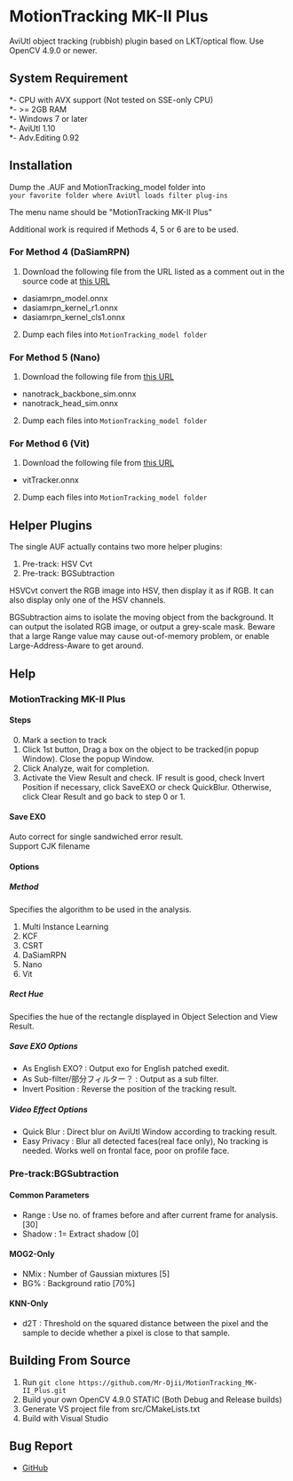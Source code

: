 # MotionTracking MK-II Plus
AviUtl object tracking (rubbish) plugin based on LKT/optical flow. Use OpenCV 4.9.0 or newer.


## System Requirement
*- CPU with AVX support (Not tested on SSE-only CPU)  
*- \>= 2GB RAM  
*- Windows 7 or later  
*- AviUtl 1.10  
*- Adv.Editing 0.92


## Installation
Dump the .AUF and MotionTracking_model folder into  
`your favorite folder where AviUtl loads filter plug-ins`

The menu name should be "MotionTracking MK-II Plus"

Additional work is required if Methods 4, 5 or 6 are to be used.

### For Method 4 (DaSiamRPN)
1. Download the following file from the URL listed as a comment out in the source code at [this URL](https://github.com/opencv/opencv/blob/4.x/samples/dnn/dasiamrpn_tracker.cpp)

- dasiamrpn_model.onnx
- dasiamrpn_kernel_r1.onnx
- dasiamrpn_kernel_cls1.onnx

2. Dump each files into `MotionTracking_model folder`

### For Method 5 (Nano)
1. Download the following file from [this URL](https://github.com/HonglinChu/SiamTrackers/tree/18b7791360acb3f6d276d47376a6f1ed516f1628/NanoTrack/models/nanotrackv2)

- nanotrack_backbone_sim.onnx
- nanotrack_head_sim.onnx

2. Dump each files into `MotionTracking_model folder`

### For Method 6 (Vit)
1. Download the following file from [this URL](https://github.com/opencv/opencv_extra/blob/4.x/testdata/dnn/onnx/models/vitTracker.onnx)

- vitTracker.onnx

2. Dump each files into `MotionTracking_model folder`

## Helper Plugins
The single AUF actually contains two more helper plugins:
1. Pre-track: HSV Cvt
2. Pre-track: BGSubtraction

HSVCvt convert the RGB image into HSV, then display it as if RGB. It can also display only one of the HSV channels.

BGSubtraction aims to isolate the moving object from the background. It can output the isolated RGB image, or output a grey-scale mask. Beware that a large Range value may cause out-of-memory problem, or enable Large-Address-Aware to get around.


## Help
### MotionTracking MK-II Plus
#### Steps
0. Mark a section to track
1. Click 1st button, Drag a box on the object to be tracked(in popup Window). Close the popup Window.
2. Click Analyze, wait for completion.
3. Activate the View Result and check. IF result is good, check Invert Position if necessary, click SaveEXO or check QuickBlur. Otherwise, click Clear Result and go back to step 0 or 1.
#### Save EXO
Auto correct for single sandwiched error result.  
Support CJK filename
#### Options
##### Method
Specifies the algorithm to be used in the analysis.
1. Multi Instance Learning
2. KCF
3. CSRT
4. DaSiamRPN
5. Nano
6. Vit
##### Rect Hue
Specifies the hue of the rectangle displayed in Object Selection and View Result.
##### Save EXO Options
- As English EXO? : Output exo for English patched exedit.
- As Sub-filter/部分フィルター？ : Output as a sub filter.
- Invert Position : Reverse the position of the tracking result.
##### Video Effect Options
- Quick Blur : Direct blur on AviUtl Window according to tracking result.
- Easy Privacy : Blur all detected faces(real face only), No tracking is needed. Works well on frontal face, poor on profile face.

### Pre-track:BGSubtraction
#### Common Parameters
- Range : Use <Range> no. of frames before and after current frame for analysis.[30]
- Shadow : 1= Extract shadow [0]
#### MOG2-Only
- NMix : Number of Gaussian mixtures [5]
- BG% : Background ratio [70%] 
#### KNN-Only
- d2T : Threshold on the squared distance between the pixel and the sample to decide whether a pixel is close to that sample.


## Building From Source
1. Run `git clone https://github.com/Mr-Ojii/MotionTracking_MK-II_Plus.git`
2. Build your own OpenCV 4.9.0 STATIC (Both Debug and Release builds)
3. Generate VS project file from src/CMakeLists.txt
4. Build with Visual Studio

## Bug Report
* [GitHub](https://github.com/Mr-Ojii/MotionTracking_MK-II_Plus)
